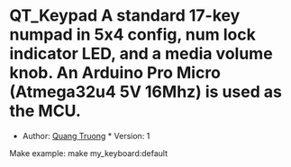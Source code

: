 # QT_Keypad A standard 17-key numpad in 5x4 config, num lock indicator LED, and a media volume knob. An Arduino Pro Micro (Atmega32u4 5V 16Mhz) is used as the MCU. 
* Author: [Quang Truong](https://github.com/lquang4321) * Version: 1 

Make example: make my_keyboard:default
